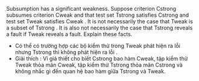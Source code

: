 Subsumption has a significant weakness. Suppose criterion Cstrong subsumes criterion Cweak and that test set Tstrong satisfies Cstrong and test set Tweak satisfies Cweak . It is not necessarily the case that Tweak is a subset of Tstrong . It is also not necessarily the case that Tstrong reveals a fault if Tweak reveals a fault. Explain these facts.

* Có thể có trường hợp các bộ kiểm thử trong Tweak phát hiện ra  lỗi nhưng Tstrong thì không phát hiện ra lỗi . 
* Giải thích : Vì giả thiết cho biết Cstrong bao hàm Cweak, tập kiểm thử Tweak thỏa mãn Cweak, tập kiểm thử Tstrong thỏa mãn Cstrong và không nhắc gì đến quan hệ bao hàm giữa Tstrong và Tweak.